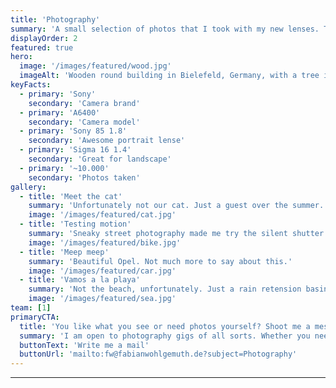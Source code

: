 ```yaml
---
title: 'Photography'
summary: 'A small selection of photos that I took with my new lenses. The selfmade restriction of going with prime lenses over the kit zoom lense was a small hurdle at the beginning but turned out to be an incredible motivation to get creative.'
displayOrder: 2
featured: true
hero:
  image: '/images/featured/wood.jpg'
  imageAlt: 'Wooden round building in Bielefeld, Germany, with a tree in the foreground and clear blue sky in the background.'
keyFacts:
  - primary: 'Sony'
    secondary: 'Camera brand'
  - primary: 'A6400'
    secondary: 'Camera model'
  - primary: 'Sony 85 1.8'
    secondary: 'Awesome portrait lense'
  - primary: 'Sigma 16 1.4'
    secondary: 'Great for landscape'
  - primary: '~10.000'
    secondary: 'Photos taken'
gallery:
  - title: 'Meet the cat'
    summary: 'Unfortunately not our cat. Just a guest over the summer. But we had a blast—and got incredible pictures!'
    image: '/images/featured/cat.jpg'
  - title: 'Testing motion'
    summary: 'Sneaky street photography made me try the silent shutter on the camera. What a shame, that this resulted in rolling shutter effect and un-round bike tires. Still a very nice shot.'
    image: '/images/featured/bike.jpg'
  - title: 'Meep meep'
    summary: 'Beautiful Opel. Not much more to say about this.'
    image: '/images/featured/car.jpg'
  - title: 'Vamos a la playa'
    summary: 'Not the beach, unfortunately. Just a rain retension basin (Regenrückhaltebecken) inmidst the city center of Bielefeld, Germany.'
    image: '/images/featured/sea.jpg'
team: [1]
primaryCTA:
  title: 'You like what you see or need photos yourself? Shoot me a message'
  summary: 'I am open to photography gigs of all sorts. Whether you need product shots, portraits for your next job application (or just for yourself), or you want to just hang around with me in Bielefeld or sorroundings, to take pictures, please write me!'
  buttonText: 'Write me a mail'
  buttonUrl: 'mailto:fw@fabianwohlgemuth.de?subject=Photography'
---
```

---

